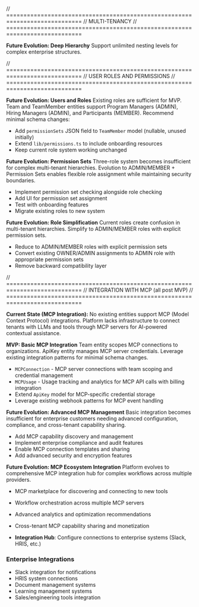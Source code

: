 // ============================================================================
// MULTI-TENANCY
// ============================================================================

**Future Evolution: Deep Hierarchy**
Support unlimited nesting levels for complex enterprise structures.

// ============================================================================
// USER ROLES AND PERMISSIONS
// ============================================================================

**Future Evolution: Users and Roles**
Existing roles are sufficient for MVP. Team and TeamMember entities support Program Managers (ADMIN), Hiring Managers (ADMIN), and Participants (MEMBER). Recommend minimal schema changes:

- Add `permissionSets` JSON field to `TeamMember` model (nullable, unused initially)
- Extend `lib/permissions.ts` to include onboarding resources
- Keep current role system working unchanged

**Future Evolution: Permission Sets**
Three-role system becomes insufficient for complex multi-tenant hierarchies. Evolution to ADMIN/MEMBER + Permission Sets enables flexible role assignment while maintaining security boundaries.

- Implement permission set checking alongside role checking
- Add UI for permission set assignment
- Test with onboarding features
- Migrate existing roles to new system

**Future Evolution: Role Simplification**
Current roles create confusion in multi-tenant hierarchies. Simplify to ADMIN/MEMBER roles with explicit permission sets.

- Reduce to ADMIN/MEMBER roles with explicit permission sets
- Convert existing OWNER/ADMIN assignments to ADMIN role with appropriate permission sets
- Remove backward compatibility layer

// ============================================================================
// INTEGRATION WITH MCP (all post MVP)
// ============================================================================

**Current State (MCP Integration):**
No existing entities support MCP (Model Context Protocol) integrations. Platform lacks infrastructure to connect tenants with LLMs and tools through MCP servers for AI-powered contextual assistance.

**MVP: Basic MCP Integration**
Team entity scopes MCP connections to organizations. ApiKey entity manages MCP server credentials. Leverage existing integration patterns for minimal schema changes.

- `MCPConnection` - MCP server connections with team scoping and credential management
- `MCPUsage` - Usage tracking and analytics for MCP API calls with billing integration
- Extend `ApiKey` model for MCP-specific credential storage
- Leverage existing webhook patterns for MCP event handling

**Future Evolution: Advanced MCP Management**
Basic integration becomes insufficient for enterprise customers needing advanced configuration, compliance, and cross-tenant capability sharing.

- Add MCP capability discovery and management
- Implement enterprise compliance and audit features
- Enable MCP connection templates and sharing
- Add advanced security and encryption features

**Future Evolution: MCP Ecosystem Integration**
Platform evolves to comprehensive MCP integration hub for complex workflows across multiple providers.

- MCP marketplace for discovering and connecting to new tools
- Workflow orchestration across multiple MCP servers
- Advanced analytics and optimization recommendations
- Cross-tenant MCP capability sharing and monetization

- **Integration Hub**: Configure connections to enterprise systems (Slack, HRIS, etc.)

### Enterprise Integrations

- Slack integration for notifications
- HRIS system connections
- Document management systems
- Learning management systems
- Sales/engineering tools integration
